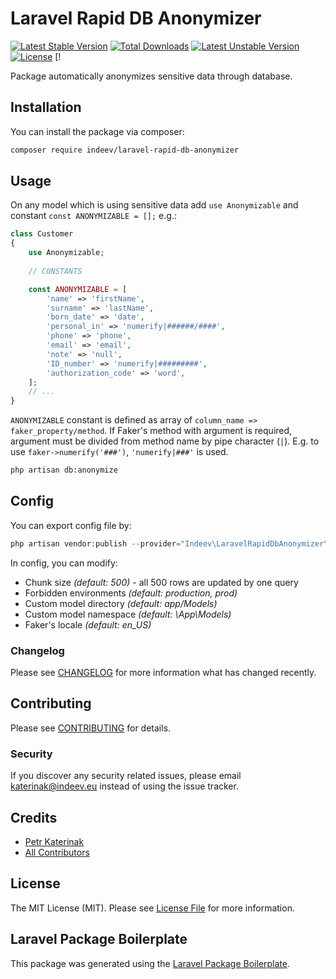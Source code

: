 # Laravel Rapid DB Anonymizer

[![Latest Stable Version](http://poser.pugx.org/indeev/laravel-rapid-db-anonymizer/v)](https://packagist.org/packages/indeev/laravel-rapid-db-anonymizer) [![Total Downloads](http://poser.pugx.org/indeev/laravel-rapid-db-anonymizer/downloads)](https://packagist.org/packages/indeev/laravel-rapid-db-anonymizer) [![Latest Unstable Version](http://poser.pugx.org/indeev/laravel-rapid-db-anonymizer/v/unstable)](https://packagist.org/packages/indeev/laravel-rapid-db-anonymizer) [![License](http://poser.pugx.org/indeev/laravel-rapid-db-anonymizer/license)](https://packagist.org/packages/indeev/laravel-rapid-db-anonymizer) [!

Package automatically anonymizes sensitive data through database.

## Installation

You can install the package via composer:

```bash
composer require indeev/laravel-rapid-db-anonymizer
```

## Usage

On any model which is using sensitive data add `use Anonymizable` and constant `const ANONYMIZABLE = [];` e.g.:
```php
class Customer 
{
    use Anonymizable;
    
    // CONSTANTS

    const ANONYMIZABLE = [
        'name' => 'firstName',
        'surname' => 'lastName',
        'born_date' => 'date',
        'personal_in' => 'numerify|######/####',
        'phone' => 'phone',
        'email' => 'email',
        'note' => 'null',
        'ID_number' => 'numerify|#########',
        'authorization_code' => 'word',
    ];
    // ...
}
```

`ANONYMIZABLE` constant is defined as array of `column_name => faker_property/method`. If Faker's method with argument is required, argument must be divided from method name by pipe character (`|`). E.g. to use `faker->numerify('###')`, `'numerify|###'` is used. 

```cmd
php artisan db:anonymize
```

## Config

You can export config file by:

```php
php artisan vendor:publish --provider="Indeev\LaravelRapidDbAnonymizer\LaravelRapidDbAnonymizerServiceProvider"
```

In config, you can modify:
 - Chunk size _(default: 500)_ - all 500 rows are updated by one query
 - Forbidden environments _(default: production, prod)_
 - Custom model directory _(default: app/Models)_
 - Custom model namespace _(default: \App\Models\)_
 - Faker's locale _(default: en_US)_

### Changelog

Please see [CHANGELOG](CHANGELOG.md) for more information what has changed recently.

## Contributing

Please see [CONTRIBUTING](CONTRIBUTING.md) for details.

### Security

If you discover any security related issues, please email katerinak@indeev.eu instead of using the issue tracker.

## Credits

-   [Petr Katerinak](https://github.com/indeev)
-   [All Contributors](../../contributors)

## License

The MIT License (MIT). Please see [License File](LICENSE.md) for more information.

## Laravel Package Boilerplate

This package was generated using the [Laravel Package Boilerplate](https://laravelpackageboilerplate.com).
